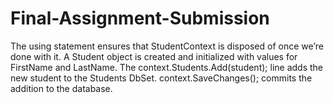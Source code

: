 # Final-Assignment-Submission
The using statement ensures that StudentContext is disposed of once we’re done with it.
A Student object is created and initialized with values for FirstName and LastName.
The context.Students.Add(student); line adds the new student to the Students DbSet.
context.SaveChanges(); commits the addition to the database.
